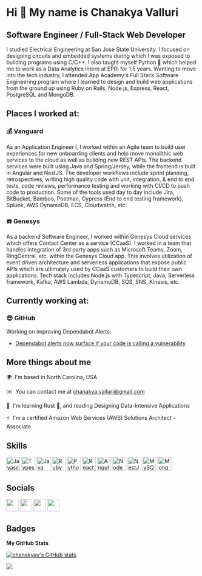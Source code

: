 Hi 👋 My name is Chanakya Valluri
=================================

Software Engineer / Full-Stack Web Developer
--------------------------------------------

I studied Electrical Engineering at San Jose State University. I focused on designing circuits and embedded systems during which I was exposed to building programs using C/C++. I also taught myself Python 🐍 which helped me to work as a Data Analytics intern at EPRI for 1.5 years. Wanting to move into the tech industry, I attended App Academy's Full Stack Software Engineering program where I learned to design and build web applications from the ground up using Ruby on Rails, Node.js, Express, React, PostgreSQL and MongoDB. 

## Places I worked at: 

### 💰 Vanguard
As an Application Engineer I, I worked within an Agile team to build user experiences for new onboarding clients and help move monolithic web services to the cloud as well as building new REST APIs. The backend services were built using Java and Spring/Jersey, while the frontend is built in Angular and NestJS. The developer workflows include sprint planning, retrospectives, writing high quality code with unit, integration, & end to end tests, code reviews, performance testing and working with CI/CD to push code to production. Some of the tools used day to day include Jira, BitBucket, Bamboo, Postman, Cypress (End to end testing framework), Splunk, AWS DynamoDB, ECS, Cloudwatch, etc. 

### ☎️ Genesys
As a backend Software Engineer, I worked within Genesys Cloud services which offers Contact Center as a service (CCaaS). I worked in a team that handles integration of 3rd party apps such as Microsoft Teams, Zoom, RingCentral, etc. within the Genesys Cloud app. This involves utilization of event driven architecture and serverless applications that expose public APIs which are ultimately used by CCaaS customers to build their own applications. Tech stack includes Node.js with Typescript, Java, Serverless framework, Kafka, AWS Lambda, DynamoDB, SQS, SNS, Kinesis, etc. 

## Currently working at: 

### 😎 GitHub
Working on improving Dependabot Alerts:
- [Dependabot alerts now surface if your code is calling a vulnerability](https://github.blog/2022-04-14-dependabot-alerts-now-surface-if-code-is-calling-vulnerability/)

## More things about me
🌍  I'm based in North Carolina, USA

✉️  You can contact me at [chanakya.valluri@gmail.com](mailto:chanakya.valluri@gmail.com)

🧠  I'm learning Rust 🦀, and reading Designing Data-Intensive Applications

⚡  I'm a certified Amazon Web Services (AWS) Solutions Architect - Associate

## Skills
<p align="left">
                                <a href="https://developer.mozilla.org/en-US/docs/Web/JavaScript" target="_blank" rel="noreferrer"><img src="https://raw.githubusercontent.com/danielcranney/readme-generator/main/public/icons/skills/javascript-colored.svg" width="36" height="36" alt="Javascript" /></a>
                                <a href="https://www.typescriptlang.org/" target="_blank" rel="noreferrer"><img src="https://raw.githubusercontent.com/danielcranney/readme-generator/main/public/icons/skills/typescript-colored.svg" width="36" height="36" alt="Typescript" /></a>
                                <a href="https://www.oracle.com/java/" target="_blank" rel="noreferrer"><img src="https://raw.githubusercontent.com/danielcranney/readme-generator/main/public/icons/skills/java-colored.svg" width="36" height="36" alt="Java" /></a>
                                <a href="https://www.ruby-lang.org/en/" target="_blank" rel="noreferrer"><img src="https://raw.githubusercontent.com/danielcranney/readme-generator/main/public/icons/skills/ruby-colored.svg" width="36" height="36" alt="Ruby" /></a>
                                <a href="https://www.python.org/" target="_blank" rel="noreferrer"><img src="https://raw.githubusercontent.com/danielcranney/readme-generator/main/public/icons/skills/python-colored.svg" width="36" height="36" alt="Python" /></a>
                                <a href="https://reactjs.org/" target="_blank" rel="noreferrer"><img src="https://raw.githubusercontent.com/danielcranney/readme-generator/main/public/icons/skills/react-colored.svg" width="36" height="36" alt="React" /></a>
                                <a href="https://angular.io/" target="_blank" rel="noreferrer"><img src="https://raw.githubusercontent.com/danielcranney/readme-generator/main/public/icons/skills/angularjs-colored.svg" width="36" height="36" alt="Angular" /></a>
                                <a href="https://nodejs.org/en/" target="_blank" rel="noreferrer"><img src="https://raw.githubusercontent.com/danielcranney/readme-generator/main/public/icons/skills/nodejs-colored.svg" width="36" height="36" alt="NodeJS" /></a>
                                <a href="https://docs.nestjs.com/" target="_blank" rel="noreferrer"><img src="https://raw.githubusercontent.com/danielcranney/readme-generator/main/public/icons/skills/nestjs-colored.svg" width="36" height="36" alt="NestJS" /></a>
                                <a href="https://www.mysql.com/" target="_blank" rel="noreferrer"><img src="https://raw.githubusercontent.com/danielcranney/readme-generator/main/public/icons/skills/mysql-colored.svg" width="36" height="36" alt="MySQL" /></a>
                                <a href="https://www.mongodb.com/" target="_blank" rel="noreferrer"><img src="https://raw.githubusercontent.com/danielcranney/readme-generator/main/public/icons/skills/mongodb-colored.svg" width="36" height="36" alt="MongoDB" /></a>
</p>
                    
## Socials       
<p align="left">
      <a href="https://www.github.com/chanakyav" target="_blank" rel="noreferrer"><img src="https://raw.githubusercontent.com/danielcranney/readme-generator/main/public/icons/socials/github.svg" width="32" height="32" /></a>
      <a href="http://www.instagram.com/damaged.lens" target="_blank" rel="noreferrer"><img src="https://raw.githubusercontent.com/danielcranney/readme-generator/main/public/icons/socials/instagram.svg" width="32" height="32" /></a>
      <a href="https://www.linkedin.com/in/chanakya-valluri-91250739" target="_blank" rel="noreferrer"><img src="https://raw.githubusercontent.com/danielcranney/readme-generator/main/public/icons/socials/linkedin.svg" width="32" height="32" /></a>
      <a href="https://www.twitter.com/ChanakyaValluri" target="_blank" rel="noreferrer"><img src="https://raw.githubusercontent.com/danielcranney/readme-generator/main/public/icons/socials/twitter.svg" width="32" height="32" /></a></p>
      
## Badges
<b>My GitHub Stats</b>

<a href="http://www.github.com/chanakyav">
<img src="https://github-readme-stats.vercel.app/api?username=chanakyav&show_icons=true&hide=&count_private=true&title_color=0891b2&text_color=ffffff&icon_color=0891b2&bg_color=1c1917&hide_border=true&show_icons=true" alt="chanakyav's GitHub stats" /></a
<br>
  
<a href="http://www.github.com/chanakyav"><img src="https://github-readme-streak-stats.herokuapp.com/?user=chanakyav&stroke=ffffff&background=1c1917&ring=0891b2&fire=0891b2&currStreakNum=ffffff&currStreakLabel=0891b2&sideNums=ffffff&sideLabels=ffffff&dates=ffffff&hide_border=true" /></a>
